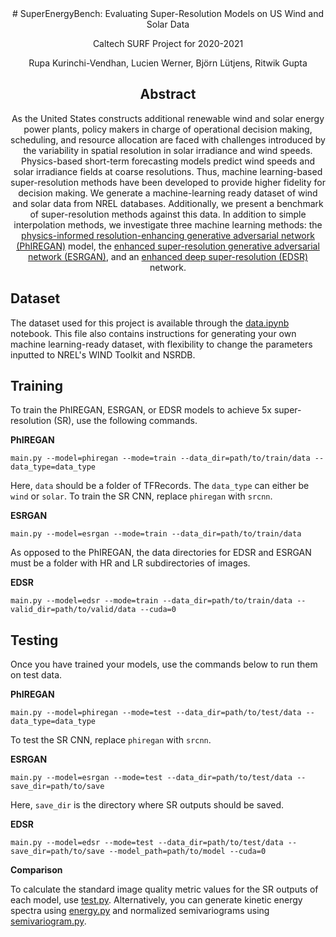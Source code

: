 <div align="center">
# SuperEnergyBench: Evaluating Super-Resolution Models on US Wind and Solar Data

Caltech SURF Project for 2020-2021

Rupa Kurinchi-Vendhan, Lucien Werner, Björn Lütjens, Ritwik Gupta

## Abstract
As the United States constructs additional renewable wind and solar energy power plants, policy makers in charge of operational decision making, scheduling, and resource allocation are faced with challenges introduced by the variability in spatial resolution in solar irradiance and wind speeds. Physics-based short-term forecasting models predict wind speeds and solar irradiance fields at coarse resolutions. Thus, machine learning-based super-resolution methods have been developed to provide higher fidelity for decision making. We generate a machine-learning ready dataset of wind and solar data from NREL databases. Additionally, we present a benchmark of super-resolution methods against this data. In addition to simple interpolation methods, we investigate three machine learning methods: the [physics-informed resolution-enhancing generative adversarial network (PhIREGAN)](https://www.pnas.org/content/117/29/16805) model, the [enhanced super-resolution generative adversarial network (ESRGAN)](http://openaccess.thecvf.com/content_ECCVW_2018/papers/11133/Wang_ESRGAN_Enhanced_Super-Resolution_Generative_Adversarial_Networks_ECCVW_2018_paper.pdf), and an [enhanced deep super-resolution (EDSR)](https://arxiv.org/abs/1707.02921) network.

<div align="left">

## Dataset
The dataset used for this project is available through the [data.ipynb](https://github.com/RupaKurinchiVendhan/SuperEnergyBench/blob/main/data.ipynb) notebook. This file also contains instructions for generating your own machine learning-ready dataset, with flexibility to change the parameters inputted to NREL's WIND Toolkit and NSRDB.

## Training
To train the PhIREGAN, ESRGAN, or EDSR models to achieve 5x super-resolution (SR), use the following commands.

**PhIREGAN**

`main.py --model=phiregan --mode=train --data_dir=path/to/train/data --data_type=data_type`

Here, `data` should be a folder of TFRecords. The `data_type` can either be `wind` or `solar`. To train the SR CNN, replace `phiregan` with `srcnn`. 

**ESRGAN**

`main.py --model=esrgan --mode=train --data_dir=path/to/train/data`

As opposed to the PhIREGAN, the data directories for EDSR and ESRGAN must be a folder with HR and LR subdirectories of images. 

**EDSR**

`main.py --model=edsr --mode=train --data_dir=path/to/train/data --valid_dir=path/to/valid/data --cuda=0`

## Testing
Once you have trained your models, use the commands below to run them on test data.

**PhIREGAN**

`main.py --model=phiregan --mode=test --data_dir=path/to/test/data --data_type=data_type`

To test the SR CNN, replace `phiregan` with `srcnn`.

**ESRGAN**

`main.py --model=esrgan --mode=test --data_dir=path/to/test/data --save_dir=path/to/save`

Here, `save_dir` is the directory where SR outputs should be saved.

**EDSR**

`main.py --model=edsr --mode=test --data_dir=path/to/test/data --save_dir=path/to/save --model_path=path/to/model --cuda=0`

**Comparison**

To calculate the standard image quality metric values for the SR outputs of each model, use [test.py](https://github.com/RupaKurinchiVendhan/SuperEnergyBench/blob/main/test.py). Alternatively, you can generate kinetic energy spectra using [energy.py](https://github.com/RupaKurinchiVendhan/SuperEnergyBench/blob/main/energy.py) and normalized semivariograms using [semivariogram.py](https://github.com/RupaKurinchiVendhan/SuperEnergyBench/blob/main/energy.py).